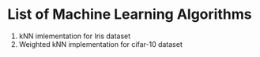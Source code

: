 # List of Machine Learning Algorithms

1. kNN imlementation for Iris dataset
2. Weighted kNN implementation for cifar-10 dataset
